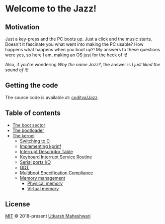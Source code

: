 # Welcome to the Jazz!

## Motivation
Just a key-press and the PC boots up. Just a click and the music starts. Doesn't it fascinate you what went into making the PC usable? How happens what happens when you boot up?! My answers to these questions were yes, so here I am, making an OS just for the heck of it!

Also, if you're wondering _Why the name Jazz?_, the answer is _I just liked the sound of it!_

## Getting the code
The source code is available at: [coditva/Jazz](https://github.com/coditva/Jazz).

## Table of contents
- [The boot sector](boot-sector)
- [The bootloader](boot-loader)
- [The kernel](kernel)
  - [Switching to C](switching-to-c)
  - [Implementing kprinf](kprintf)
  - [Interrupt Descriptor Table](idt)
  - [Keyboard Interrupt Service Routine](keyboard-isr)
  - [Serial ports I/O](serial_port)
  - [GDT](gdt)
  - [Multiboot Specification Compliance](multiboot)
  - [Memory management](memory-management)
    - [Physical memory](physical-memory)
    - [Virtual memory](virtual-memory)

## License
[MIT](https://github.com/coditva/Jazz/blob/master/LICENSE)
&copy; 2018-present [Utkarsh Maheshwari](https://github.com/coditva)  
